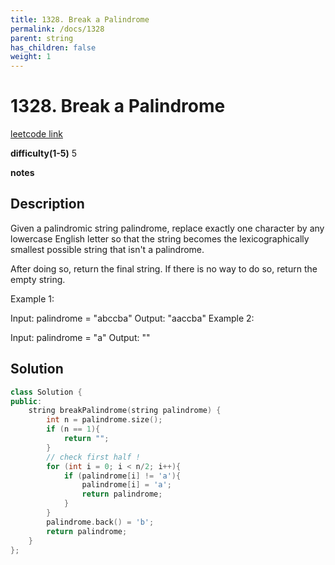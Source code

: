 ```yaml
---
title: 1328. Break a Palindrome
permalink: /docs/1328
parent: string
has_children: false
weight: 1
---
```

# 1328. Break a Palindrome
[leetcode link](https://leetcode.com/problems/break-a-palindrome/)

**difficulty(1-5)** 
5

**notes**   


## Description
Given a palindromic string palindrome, replace exactly one character by any lowercase English letter so that the string becomes the lexicographically smallest possible string that isn't a palindrome.

After doing so, return the final string.  If there is no way to do so, return the empty string.

 

Example 1:

Input: palindrome = "abccba"
Output: "aaccba"
Example 2:

Input: palindrome = "a"
Output: ""

## Solution

```c++
class Solution {
public:
    string breakPalindrome(string palindrome) {
        int n = palindrome.size();
        if (n == 1){
            return "";
        }
        // check first half !
        for (int i = 0; i < n/2; i++){
            if (palindrome[i] != 'a'){
                palindrome[i] = 'a';
                return palindrome;
            }
        }
        palindrome.back() = 'b';
        return palindrome;        
    }
};
```

<!-- 
Default label
{: .label }

Blue label
{: .label .label-blue }

Stable
{: .label .label-green }

New release
{: .label .label-purple }

Coming soon
{: .label .label-yellow }

Deprecated
{: .label .label-red } -->
